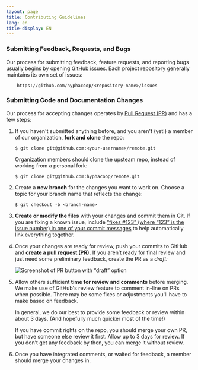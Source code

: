 ```yaml
---
layout: page
title: Contributing Guidelines
lang: en
title-display: EN
---
```


### Submitting Feedback, Requests, and Bugs
Our process for submitting feedback, feature requests, and reporting bugs usually begins by opening [GitHub issues](https://help.github.com/articles/about-issues/). Each project repository generally maintains its own set of issues:

        https://github.com/hyphacoop/<repository-name>/issues

### Submitting Code and Documentation Changes

Our process for accepting changes operates by [Pull Request (PR)](https://help.github.com/articles/about-pull-requests/) and has a few steps:

1.  If you haven't submitted anything before, and you aren't (yet!) a member of our organization, **fork and clone** the repo:

        $ git clone git@github.com:<your-username>/remote.git

    Organization members should clone the upsteam repo, instead of working from a personal fork:

        $ git clone git@github.com:hyphacoop/remote.git

1.  Create a **new branch** for the changes you want to work on. Choose a topic for your branch name that reflects the change:

        $ git checkout -b <branch-name>

1.  **Create or modify the files** with your changes and commit them in Git. If you are fixing a known issue, include [“fixes #123” (where “123” is the issue number) in one of your commit messages](https://help.github.com/en/github/managing-your-work-on-github/closing-issues-using-keywords) to help automatically link everything together.

1. Once your changes are ready for review, push your commits to GitHub and **[create a pull request (PR)](https://help.github.com/en/github/collaborating-with-issues-and-pull-requests/creating-a-pull-request-from-a-fork).** If you aren’t ready for final review and just need some preliminary feedback, create the PR as a *draft:*

    ![Screenshot of PR button with “draft” option](https://help.github.com/assets/images/help/pull_requests/pullrequest-send.png)

1.  Allow others sufficient **time for review and comments** before merging. We make use of GitHub's review feature to comment in-line on PRs when possible. There may be some fixes or adjustments you'll have to make based on feedback.

    In general, we do our best to provide some feedback or review within about 3 days. (And hopefully much quicker most of the time!)
    
    If you have commit rights on the repo, you should merge your own PR, but have someone else review it first. Allow up to 3 days for review. If you don’t get any feedback by then, you can merge it without review.

1.  Once you have integrated comments, or waited for feedback, a member should merge your changes in.
